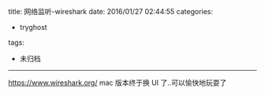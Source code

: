 title: 网络监听-wireshark
date: 2016/01/27 02:44:55
categories:
 - tryghost

tags:
 - 未归档 



---

https://www.wireshark.org/
mac 版本终于换 UI 了..可以愉快地玩耍了






